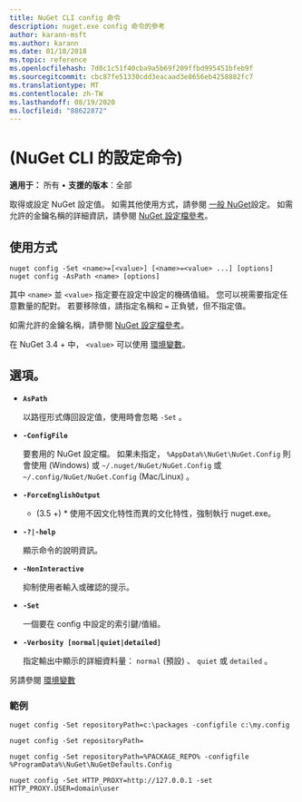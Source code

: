 ```yaml
---
title: NuGet CLI config 命令
description: nuget.exe config 命令的參考
author: karann-msft
ms.author: karann
ms.date: 01/18/2018
ms.topic: reference
ms.openlocfilehash: 7d0c1c51f40cba9a5b69f209ffbd995451bfeb9f
ms.sourcegitcommit: cbc87fe51330cdd3eacaad3e8656eb4258882fc7
ms.translationtype: MT
ms.contentlocale: zh-TW
ms.lasthandoff: 08/19/2020
ms.locfileid: "88622872"
---
```

# <a name="config-command-nuget-cli"></a> (NuGet CLI 的設定命令) 

**適用于：** 所有 &bullet; **支援的版本**：全部

取得或設定 NuGet 設定值。 如需其他使用方式，請參閱 [一般 NuGet](../../consume-packages/configuring-nuget-behavior.md)設定。 如需允許的金鑰名稱的詳細資訊，請參閱 [NuGet 設定檔參考](../nuget-config-file.md)。

## <a name="usage"></a>使用方式

```cli
nuget config -Set <name>=[<value>] [<name>=<value> ...] [options]
nuget config -AsPath <name> [options]
```

其中 `<name>` 並 `<value>` 指定要在設定中設定的機碼值組。 您可以視需要指定任意數量的配對。 若要移除值，請指定名稱和 `=` 正負號，但不指定值。

如需允許的金鑰名稱，請參閱 [NuGet 設定檔參考](../nuget-config-file.md)。

在 NuGet 3.4 + 中， `<value>` 可以使用 [環境變數](cli-ref-environment-variables.md)。

## <a name="options"></a>選項。


- **`AsPath`**

  以路徑形式傳回設定值，使用時會忽略 `-Set` 。

- **`-ConfigFile`**

  要套用的 NuGet 設定檔。 如果未指定， `%AppData%\NuGet\NuGet.Config` 則會使用 (Windows) 或 `~/.nuget/NuGet/NuGet.Config` 或 `~/.config/NuGet/NuGet.Config` (Mac/Linux) 。

- **`-ForceEnglishOutput`**

  * (3.5 +) * 使用不因文化特性而異的文化特性，強制執行 nuget.exe。

- **`-?|-help`**

  顯示命令的說明資訊。

- **`-NonInteractive`**

  抑制使用者輸入或確認的提示。

- **`-Set`**

  一個要在 config 中設定的索引鍵/值組。

- **`-Verbosity [normal|quiet|detailed]`**

  指定輸出中顯示的詳細資料量： `normal` (預設) 、 `quiet` 或 `detailed` 。

另請參閱 [環境變數](cli-ref-environment-variables.md)

### <a name="examples"></a>範例

```cli
nuget config -Set repositoryPath=c:\packages -configfile c:\my.config

nuget config -Set repositoryPath=

nuget config -Set repositoryPath=%PACKAGE_REPO% -configfile %ProgramData%\NuGet\NuGetDefaults.Config

nuget config -Set HTTP_PROXY=http://127.0.0.1 -set HTTP_PROXY.USER=domain\user
```
